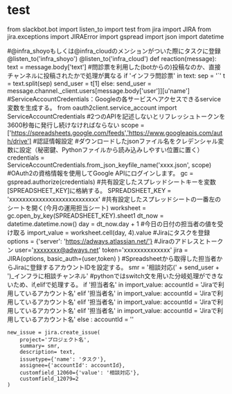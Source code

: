 # test
from slackbot.bot import listen_to
import test
from jira import JIRA
from jira.exceptions import JIRAError
import gspread
import json
import datetime

#@infra_shoyoもしくは@infra_cloudのメンションがついた際にタスクに登録
@listen_to('infra_shoyo')
@listen_to('infra_cloud')
def reaction(message):
    text = message.body['text']
    #問診票を利用した(botからの)投稿なのか、直接チャンネルに投稿されたかで処理が異なる
    if 'インフラ問診票' in text:
        sep = '`'
        t = text.split(sep)
        send_user = t[1]
    else:
        send_user = message.channel._client.users[message.body['user']][u'name']
    #ServiceAccountCredentials：Googleの各サービスへアクセスできるservice変数を生成する。
    from oauth2client.service_account import ServiceAccountCredentials
    #2つのAPIを記述しないとリフレッシュトークンを3600秒毎に発行し続けなければならない
    scope = ['https://spreadsheets.google.com/feeds','https://www.googleapis.com/auth/drive']
    #認証情報設定
    #ダウンロードしたjsonファイル名をクレデンシャル変数に設定（秘密鍵、Pythonファイルから読み込みしやすい位置に置く）
    credentials = ServiceAccountCredentials.from_json_keyfile_name('xxxx.json', scope)
    #OAuth2の資格情報を使用してGoogle APIにログインします。
    gc = gspread.authorize(credentials)
    #共有設定したスプレッドシートキーを変数[SPREADSHEET_KEY]に格納する。
    SPREADSHEET_KEY = 'xxxxxxxxxxxxxxxxxxxxxxxxxxx'
    #共有設定したスプレッドシートの一番左のシートを開く(今月の運用担当シート)
    worksheet = gc.open_by_key(SPREADSHEET_KEY).sheet1
    dt_now = datetime.datetime.now()
    day = dt_now.day + 1
    #今日の日付の担当者の値を受け取る
    import_value = worksheet.cell(day, 4).value
    #Jiraにタスクを登録
    options = {'server': 'https://adways.atlassian.net/'}
    #Jiraのアドレスとトークン
    user='xxxxxxxx@adways.net'
    token='xxxxxxxxxxxxxx'
    jira = JIRA(options, basic_auth=(user,token) )
    #Spreadsheetから取得した担当者からJiraに登録するアカウントIDを設定する。
    smr = '相談対応(' + send_user + ')_インフラに相談チャンネル'
    #pythonではswitch文を用いた分岐処理ができないため、if,elifで処理する。
    if '担当者名' in import_value:
        accountId = 'Jiraで利用しているアカウント名'
    elif '担当者名' in import_value:
        accountId = 'Jiraで利用しているアカウント名'
    elif '担当者名' in import_value:
        accountId = 'Jiraで利用しているアカウント名'
    elif '担当者名' in import_value:
        accountId = 'Jiraで利用しているアカウント名'
    else :
        accountId = ''

    new_issue = jira.create_issue(
        project='プロジェクト名',
        summary= smr,
        description= text,
        issuetype={'name': 'タスク'},
        assignee={'accountId': accountId},
        customfield_12060={'value': '相談対応'},
        customfield_12079=2
    )
